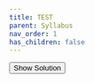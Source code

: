 ```yaml
---
title: TEST
parent: Syllabus
nav_order: 1
has_children: false
---
```


<script language="javascript"> 
    function toggle(id) {
        var ele = document.getElementById("toggleText" + id);
        var text = document.getElementById("displayText" + id);
        if(ele.style.display == "block") {
            ele.style.display = "none";
            text.innerHTML = "Show Solution";
        } else {
            ele.style.display = "block";
            text.innerHTML = "Hide Solution";
        }
    } 
</script>

<button id="displayTextunnamed-chunk-3" onclick="javascript:toggle('unnamed-chunk-3');">
Show Solution
</button>

<div id="toggleTextunnamed-chunk-3" style="display: none">
<div class="panel panel-default">
<div class="panel-heading panel-heading1">
Solution
</div>
<div class="panel-body">
The answer is, of course, 42.
</div>
</div>
</div>

